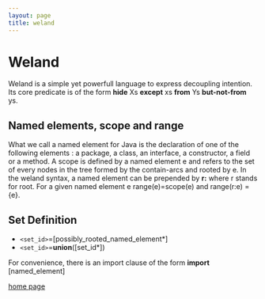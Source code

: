 ```yaml
---
layout: page
title: weland
---
```

# Weland

Weland is a simple yet powerfull language to express decoupling intention. Its core predicate is of the form __hide__ Xs __except__ xs __from__ Ys __but-not-from__ ys.

## Named elements, scope and range

What we call a named element for Java is the declaration of one of the following elements : a package, a class, an interface, a constructor, a field or a method. A scope is defined by a named element e and refers to the set of every nodes in the tree formed by the contain-arcs and rooted by e. In the weland syntax, a named element can be prepended by __r:__ where r stands for root. For a given named element e range(e)=scope(e) and range(r:e) = {e}.

## Set Definition

* `<set_id>`=[possibly_rooted_named_element*]
* `<set_id>`=__union__([set_id*])

For convenience, there is an import clause of the form
__import__ [named_element]

[home page](index.md)

